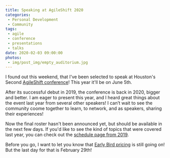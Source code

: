 ```yaml
---
title: Speaking at AgileShift 2020
categories:
 - Personal Development
 - Community
tags:
 - agile
 - conference
 - presentations
 - talks
date: 2020-02-03 09:00:00
photos: 
 - img/post_img/empty_auditorium.jpg
---
```


I found out this weekend, that I've been selected to speak at Houston's Second [AgileShift conference](https://theagileshift.com/)! This year it'll be on June 5th.

After its successful debut in 2019, the conference is back in 2020, bigger and better. I am eager to present this year, and I heard great things about the event last year from several other speakers! I can’t wait to see the community coome together to learn, to network, and as speakers, sharing their experiences! 

Now the final roster hasn't been announced yet, but should be available in the next few days. If you'd like to see the kind of topics that were covered last year, you can check out the [schedule page from 2019](https://theagileshift.com/Archive/Houston/2019/schedule.html).

Before you go, I want to let you know that [Early Bird pricing](https://www.eventbrite.com/e/agileshift-2020-tickets-86812794405) is still going on! But the last day for that is February 29th!
